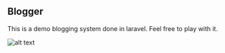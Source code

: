 ## Blogger

<p>This is a demo blogging system done in laravel. Feel free to play with it.</p>

![alt text](https://raw.githubusercontent.com/michelvambattu/blogger/public/blogger-demo.JPG)
